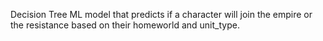 Decision Tree ML model that predicts if a character will join the empire or the resistance based on their homeworld and unit_type.